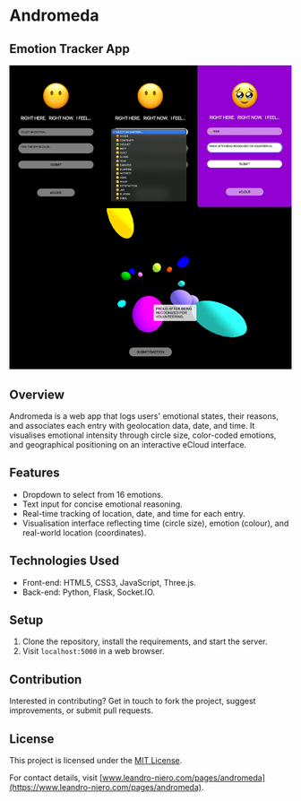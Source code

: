 # Andromeda

## Emotion Tracker App

![banner](/static/banner.png)

## Overview

Andromeda is a web app that logs users' emotional states, their reasons, and associates each entry with geolocation data, date, and time. It visualises emotional intensity through circle size, color-coded emotions, and geographical positioning on an interactive eCloud interface.

## Features

- Dropdown to select from 16 emotions.
- Text input for concise emotional reasoning.
- Real-time tracking of location, date, and time for each entry.
- Visualisation interface reflecting time (circle size), emotion (colour), and real-world location (coordinates).

## Technologies Used

- Front-end: HTML5, CSS3, JavaScript, Three.js.
- Back-end: Python, Flask, Socket.IO.

## Setup

1. Clone the repository, install the requirements, and start the server.
2. Visit `localhost:5000` in a web browser.

## Contribution

Interested in contributing? Get in touch to fork the project, suggest improvements, or submit pull requests.

## License

This project is licensed under the [MIT License](LICENSE).

For contact details, visit [www.leandro-niero.com/pages/andromeda](https://www.leandro-niero.com/pages/andromeda).
